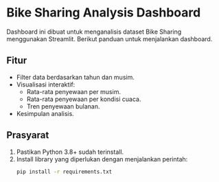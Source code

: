 # Bike Sharing Analysis Dashboard

Dashboard ini dibuat untuk menganalisis dataset Bike Sharing menggunakan Streamlit. Berikut panduan untuk menjalankan dashboard.

## Fitur
- Filter data berdasarkan tahun dan musim.
- Visualisasi interaktif:
  - Rata-rata penyewaan per musim.
  - Rata-rata penyewaan per kondisi cuaca.
  - Tren penyewaan bulanan.
- Kesimpulan analisis.

## Prasyarat
1. Pastikan Python 3.8+ sudah terinstall.
2. Install library yang diperlukan dengan menjalankan perintah:
   ```bash
   pip install -r requirements.txt